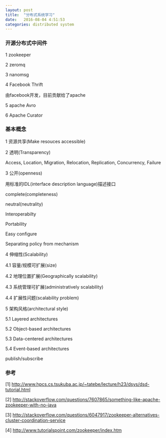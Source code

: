 ```yaml
---
layout: post
title:  "分布式系统学习"
date:   2016-08-04 4:51:53
categories: distributed system
---
```


### 开源分布式中间件
1 zookeeper

2 zeromq

3 nanomsg

4 Facebook Thrift

  由facebook开发，目前贡献给了apache

5 apache Avro

6 Apache Curator

### 基本概念
1 资源共享(Make resouces accessible)

2 透明(Transparency)

Access, Location, Migration, Relocation, Replication, Concurrency, Failure

3 公开(openness)

用标准的IDL(interface description language)描述接口

complete(completeness)

neutral(neutrality)

Interoperabilty

Portability

Easy configure

Separating policy from mechanism

4 伸缩性(Scalability)

4.1 容量/规模可扩展(size)

4.2 地理位置扩展(Geographically scalability)

4.3 系统管理可扩展(administratively scalability)

4.4 扩展性问题(scalability problem)

5 架构风格(architectural style)

5.1 Layered architectures

5.2 Object-based architectures

5.3 Data-centered architectures

5.4 Event-based architectures

publish/subscribe





### 参考

[1] <http://www.hpcs.cs.tsukuba.ac.jp/~tatebe/lecture/h23/dsys/dsd-tutorial.html>

[2] <http://stackoverflow.com/questions/7607865/something-like-apache-zookeeper-with-no-java>

[3] <http://stackoverflow.com/questions/6047917/zookeeper-alternatives-cluster-coordination-service>

[4] <http://www.tutorialspoint.com/zookeeper/index.htm>
